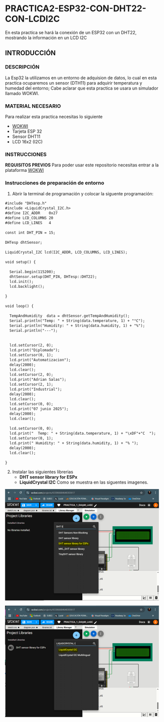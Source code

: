 # PRACTICA2-ESP32-CON-DHT22-CON-LCDI2C
En esta practica se hará la conexión de un ESP32 con un DHT22, mostrando la información en un LCD I2C

## INTRODUCCIÓN

### DESCRIPCIÓN
La Esp32 la utilizamos en un entorno de adquision de datos, lo cual en esta practica ocuparemos un sensor (DTH11) para adquirir temperatura y humedad del entorno; Cabe aclarar que esta practica se usara un simulador llamado WOKWI.

### MATERIAL NECESARIO

Para realizar esta practica necesitas lo siguiente
- [WOKWI](https://wokwi.com/)
- Tarjeta ESP 32
- Sensor DHT11
- LCD 16x2 (I2C)

### INSTRUCCIONES

**REQUISITOS PREVIOS**
Para poder usar este repositorio necesitas entrar a la plataforma [WOKWI](https://wokwi.com/)

### Instrucciones de preparación de entorno

1. Abrir la terminal de programación y colocar la siguente programación:
```
#include "DHTesp.h"
#include <LiquidCrystal_I2C.h>
#define I2C_ADDR    0x27
#define LCD_COLUMNS 20
#define LCD_LINES   4

const int DHT_PIN = 15;

DHTesp dhtSensor;

LiquidCrystal_I2C lcd(I2C_ADDR, LCD_COLUMNS, LCD_LINES);

void setup() {

  Serial.begin(115200);
  dhtSensor.setup(DHT_PIN, DHTesp::DHT22);
  lcd.init();
  lcd.backlight();

}

void loop() {

  TempAndHumidity  data = dhtSensor.getTempAndHumidity();
  Serial.println("Temp: " + String(data.temperature, 1) + "°C");
  Serial.println("Humidity: " + String(data.humidity, 1) + "%");
  Serial.println("---");


  lcd.setCursor(2, 0);
  lcd.print("Diplomado");
  lcd.setCursor(0, 1);
  lcd.print("Automatizacion");
  delay(2000);
  lcd.clear();
  lcd.setCursor(2, 0);
  lcd.print("Adrian Salas");
  lcd.setCursor(2, 1);
  lcd.print("Industrial");
  delay(2000);
  lcd.clear();
  lcd.setCursor(0, 0);
  lcd.print("07 junio 2025");
  delay(2000);
  lcd.clear();

  lcd.setCursor(0, 0);
  lcd.print("  Temp: " + String(data.temperature, 1) + "\xDF"+"C  ");
  lcd.setCursor(0, 1);
  lcd.print(" Humidity: " + String(data.humidity, 1) + "% ");
  delay(2000);
  lcd.clear();

}
```
2. Instalar las siguientes librerias
   - **DHT sensor library for ESPx**
   - **LiquidCrystal I2C**
   Como se muestra en las siguentes imagenes.

![](https://github.com/AdrianSalasCh/PRACTICA2-ESP32-CON-DHT22-CON-LCDI2C/blob/main/DHT%20sensor%20library%20for%20ESPx%20P2.PNG)

![](https://github.com/AdrianSalasCh/PRACTICA2-ESP32-CON-DHT22-CON-LCDI2C/blob/main/LiquidCrystal%20I2C.PNG)
